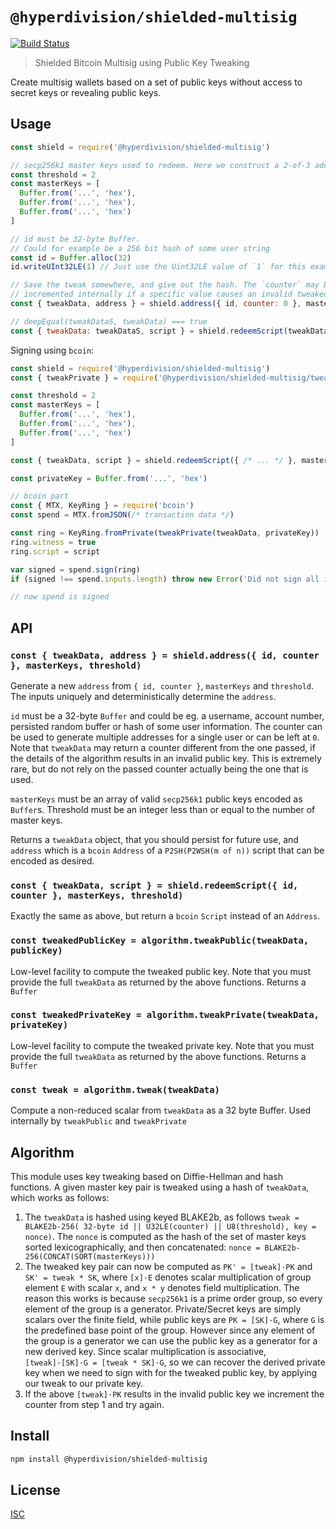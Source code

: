 # `@hyperdivision/shielded-multisig`

[![Build Status](https://travis-ci.com/hyperdivision/vhs-tape.svg?branch=master)](https://travis-ci.com/hyperdivision/vhs-tape)

> Shielded Bitcoin Multisig using Public Key Tweaking

Create multisig wallets based on a set of public keys without access to secret
keys or revealing public keys.

## Usage

```js
const shield = require('@hyperdivision/shielded-multisig')

// secp256k1 master keys used to redeem. Here we construct a 2-of-3 address
const threshold = 2
const masterKeys = [
  Buffer.from('...', 'hex'),
  Buffer.from('...', 'hex'),
  Buffer.from('...', 'hex')
]

// id must be 32-byte Buffer.
// Could for example be a 256 bit hash of some user string
const id = Buffer.alloc(32)
id.writeUInt32LE(1) // Just use the Uint32LE value of `1` for this example

// Save the tweak somewhere, and give out the hash. The `counter` may be
// incremented internally if a specific value causes an invalid tweaked key
const { tweakData, address } = shield.address({ id, counter: 0 }, masterKeys, threshold)

// deepEqual(tweakDataS, tweakData) === true
const { tweakData: tweakDataS, script } = shield.redeemScript(tweakData, masterKeys, threshold)
```

Signing using `bcoin`:

```js
const shield = require('@hyperdivision/shielded-multisig')
const { tweakPrivate } = require('@hyperdivision/shielded-multisig/tweak')

const threshold = 2
const masterKeys = [
  Buffer.from('...', 'hex'),
  Buffer.from('...', 'hex'),
  Buffer.from('...', 'hex')
]

const { tweakData, script } = shield.redeemScript({ /* ... */ }, masterKeys, threshold)

const privateKey = Buffer.from('...', 'hex')

// bcoin part
const { MTX, KeyRing } = require('bcoin')
const spend = MTX.fromJSON(/* transaction data */)

const ring = KeyRing.fromPrivate(tweakPrivate(tweakData, privateKey))
ring.witness = true
ring.script = script

var signed = spend.sign(ring)
if (signed !== spend.inputs.length) throw new Error('Did not sign all inputs')

// now spend is signed
```

## API

### `const { tweakData, address } = shield.address({ id, counter }, masterKeys, threshold)`

Generate a new `address` from `{ id, counter }`, `masterKeys` and `threshold`.
The inputs uniquely and deterministically determine the `address`.

`id` must be a 32-byte `Buffer` and could be eg. a username, account number,
persisted random buffer or hash of some user information. The counter can be
used to generate multiple addresses for a single user or can be left at `0`.
Note that `tweakData` may return a counter different from the one passed, if
the details of the algorithm results in an invalid public key. This is extremely
rare, but do not rely on the passed counter actually being the one that is used.

`masterKeys` must be an array of valid `secp256k1` public keys encoded as
`Buffer`s. Threshold must be an integer less than or equal to the number of
master keys.

Returns a `tweakData` object, that you should persist for future use, and
`address` which is a `bcoin` `Address` of a `P2SH(P2WSH(m of n))` script that
can be encoded as desired.

### `const { tweakData, script } = shield.redeemScript({ id, counter }, masterKeys, threshold)`

Exactly the same as above, but return a `bcoin` `Script` instead of an `Address`.

### `const tweakedPublicKey = algorithm.tweakPublic(tweakData, publicKey)`

Low-level facility to compute the tweaked public key. Note that you must provide
the full `tweakData` as returned by the above functions. Returns a `Buffer`

### `const tweakedPrivateKey = algorithm.tweakPrivate(tweakData, privateKey)`

Low-level facility to compute the tweaked private key. Note that you must
provide the full `tweakData` as returned by the above functions. Returns a
`Buffer`

### `const tweak = algorithm.tweak(tweakData)`

Compute a non-reduced scalar from `tweakData` as a 32 byte Buffer. Used
internally by `tweakPublic` and `tweakPrivate`

## Algorithm

This module uses key tweaking based on Diffie-Hellman and hash functions.
A given master key pair is tweaked using a hash of `tweakData`, which works as
follows:

1. The `tweakData` is hashed using keyed BLAKE2b, as follows
`tweak = BLAKE2b-256( 32-byte id || U32LE(counter) || U8(threshold), key = nonce)`.
The `nonce` is computed as the hash of the set of master keys sorted
lexicographically, and then concatenated:
`nonce = BLAKE2b-256(CONCAT(SORT(masterKeys)))`
2. The tweaked key pair can now be computed as `PK' = [tweak]·PK` and
`SK' = tweak * SK`, where `[x]·E` denotes scalar multiplication of group element
`E` with scalar `x`, and `x * y` denotes field multiplication. The reason this
works is because `secp256k1` is a prime order group, so every element of the
group is a generator. Private/Secret keys are simply scalars over the finite
field, while public keys are `PK = [SK]·G`, where `G` is the predefined base
point of the group. However since any element of the group is a generator we can
use the public key as a generator for a new derived key. Since scalar
multiplication is associative, `[tweak]·[SK]·G = [tweak * SK]·G`, so we can
recover the derived private key when we need to sign with for the tweaked public
key, by applying our tweak to our private key.
3. If the above `[tweak]·PK` results in the invalid public key we increment the
counter from step 1 and try again.

## Install

```sh
npm install @hyperdivision/shielded-multisig
```

## License

[ISC](LICENSE)
